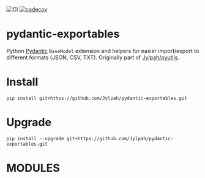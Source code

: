 ![CI](https://github.com/Jylpah/pydantic-exportables/actions/workflows/python-package.yml/badge.svg)  [![codecov](https://codecov.io/gh/Jylpah/pydantic-exportables/graph/badge.svg?token=E9C4E8WRNN)](https://codecov.io/gh/Jylpah/pydantic-exportables) 

# pydantic-exportables

Python [Pydantic](https://pydantic.dev) `BaseModel` extension and helpers for easier import/export to different formats (JSON, CSV, TXT). Originally part of [Jylpah/pyutils](/Jylpah/pyutils).

# Install

```
pip install git+https://github.com/Jylpah/pydantic-exportables.git
```

# Upgrade

```
pip install --upgrade git+https://github.com/Jylpah/pydantic-exportables.git
```

# MODULES 


